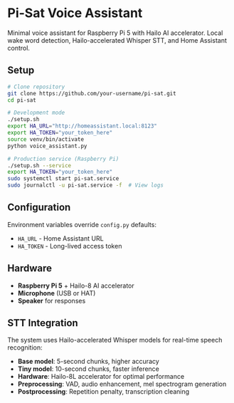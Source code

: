 # Pi-Sat Voice Assistant

Minimal voice assistant for Raspberry Pi 5 with Hailo AI accelerator. Local wake word detection, Hailo-accelerated Whisper STT, and Home Assistant control.

## Setup

```bash
# Clone repository
git clone https://github.com/your-username/pi-sat.git
cd pi-sat

# Development mode
./setup.sh
export HA_URL="http://homeassistant.local:8123"
export HA_TOKEN="your_token_here"
source venv/bin/activate
python voice_assistant.py

# Production service (Raspberry Pi)
./setup.sh --service
export HA_TOKEN="your_token_here"
sudo systemctl start pi-sat.service
sudo journalctl -u pi-sat.service -f  # View logs
```

## Configuration

Environment variables override `config.py` defaults:
- `HA_URL` - Home Assistant URL  
- `HA_TOKEN` - Long-lived access token

## Hardware

- **Raspberry Pi 5** + Hailo-8 AI accelerator  
- **Microphone** (USB or HAT)  
- **Speaker** for responses

## STT Integration

The system uses Hailo-accelerated Whisper models for real-time speech recognition:
- **Base model**: 5-second chunks, higher accuracy
- **Tiny model**: 10-second chunks, faster inference
- **Hardware**: Hailo-8L accelerator for optimal performance
- **Preprocessing**: VAD, audio enhancement, mel spectrogram generation
- **Postprocessing**: Repetition penalty, transcription cleaning 